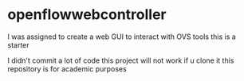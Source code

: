 # openflowwebcontroller
I was assigned to create a web GUI to interact with OVS tools this is a starter 

I didn't commit a lot of code this project will not work if u clone it this repository is for academic purposes  
